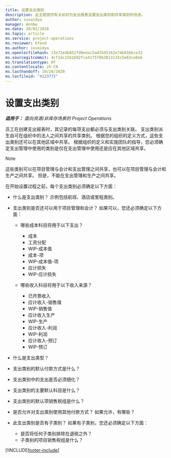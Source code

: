 ```yaml
---
title: 设置支出类别
description: 此主题提供有关如何为支出报表设置支出类别和共享类别的信息。
author: suvaidya
manager: Annbe
ms.date: 10/01/2020
ms.topic: article
ms.service: project-operations
ms.reviewer: kfend
ms.author: suvaidya
ms.openlocfilehash: 13e72e4b852fd0edac5ad35d5162e74b016bce33
ms.sourcegitcommit: 4cf1dc1561b92fca4175f0b3813133c5e63ce8e6
ms.translationtype: HT
ms.contentlocale: zh-CN
ms.lasthandoff: 10/28/2020
ms.locfileid: "4123772"
---
```

# <a name="set-up-expense-categories"></a>设置支出类别

_**适用于：** 面向资源/非库存场景的 Project Operations_

员工在创建支出报表时，其记录的每项支出都必须与支出类别关联。 支出类别派生自可在组织中的法人之间共享的共享类别。 根据您的组织的定义方式，这些支出类别还可以在其他区域中共享。 根据组织的定义和实施团队的指导，您必须确定支出管理中使用的类别是仅在支出管理中使用还是应在其他区域共享。

> [!NOTE]
> 这些类别可以在项目管理与会计和支出管理之间共享，也可以在项目管理与会计和生产之间共享。 但是，不能在支出管理和生产之间共享。

在开始设置过程之前，每个支出类别必须确定以下方面：

- 什么是支出类别？ 示例包括航班、酒店或里程类别。
- 支出类别是否还可以用于项目管理和会计？ 如果可以，您还必须确定以下方面：

    - 哪些成本科目将用于以下支出？

        - 成本
        - 工资分配
        - WIP-成本值
        - 成本-项
        - WIP-成本值-项
        - 应计损失
        - WIP-应计损失

    - 哪些收入科目将用于以下收入来源？

        - 已开票收入
        - 应计收入-销售值
        - WIP-销售值
        - 应计收入生产
        - WIP-生产
        - 应计收入-利润
        - WIP-利润
        - 应计收入-预订
        - WIP-预订

- 什么是支出类型？
- 支出类别的默认付款方式是什么？
- 支出类别中的支出是否必须细化？
- 支出类别的主要默认科目是什么？
- 支出类别的默认项销售税组是什么？
- 是否允许对支出类别使用其他付款方式？ 如果允许，有哪些？
- 此支出类别是否有子类别？ 如果有子类别，您还必须确定以下方面：

    - 是否将任何子类别排除在退税之外？
    - 子类别的项目销售税组是什么？


[!INCLUDE[footer-include](../includes/footer-banner.md)]